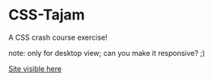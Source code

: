 # CSS-Tajam
A CSS crash course exercise!

note: only for desktop view; can you make it responsive? ;)

[Site visible here](https://myelectricsheep.github.io/CSS-Tajam/)
